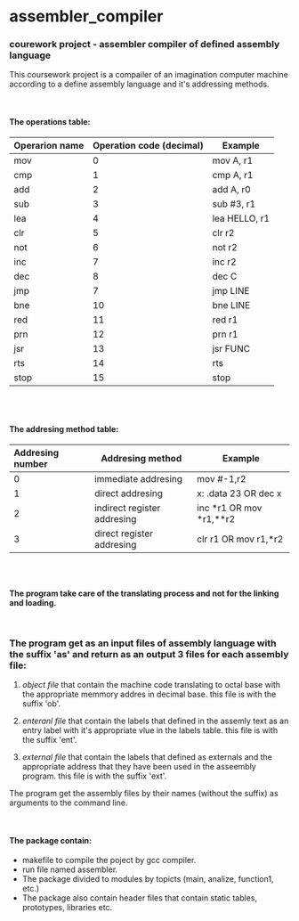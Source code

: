 # assembler_compiler
### courework project - assembler compiler of defined assembly language

This coursework project is a compailer of an imagination computer machine according to a define assembly language and it's addressing methods.

<br/>

#### The operations table: 

| Operarion name | Operation code (decimal) | Example |
| --------------|:-------------------------|--------|
| mov |0| mov A, r1 |
| cmp |1| cmp A, r1 |
| add |2| add A, r0 |
| sub |3| sub #3, r1 |
| lea |4| lea HELLO, r1 |
| clr |5| clr r2 |
| not |6| not r2 |
| inc |7| inc r2 |
| dec |8| dec C |
| jmp |7| jmp LINE |
| bne |10| bne LINE |
| red |11| red r1 |
| prn |12| prn r1 |
| jsr |13| jsr FUNC |
| rts |14| rts |
| stop |15| stop |


<br/>
<br/>



#### The addresing method table:

	
| Addresing number | Addresing method | Example |
|:--------------|---------------|---------------|
| 0 |immediate addresing| mov #-1,r2 |
| 1 |direct addresing| x: .data 23 OR dec x |
| 2 |indirect register addresing| inc *r1 OR mov *r1,**r2 |
| 3 |direct register addresing| clr r1 OR  mov r1,*r2 |


<br/>
<br/>

 **The program take care of the translating process and not for the linking and loading.**


<br/>


### The program get as an input files of assembly language with the suffix 'as' and return as an output 3 files for each assembly file: ###

1. *object file* that contain the machine code translating to octal base with the appropriate memmory addres in decimal base.
this file is with the suffix 'ob'.

2. *enteranl file* that contain the labels that defined in the assemly text as an entry label with it's appropriate vlue in the labels table.
this file is with the suffix 'ent'.

3. *external file* that contain the labels that defined as externals and the appropriate address that they have been used in the asseembly program. this file is with the suffix 'ext'.

The program get the assembly files by their names (without the suffix) as arguments to the command line.

<br/>

#### The package contain:
- makefile to compile the poject by gcc compiler.
- run file named assembler.
- The package divided to modules by topicts (main, analize, function1, etc.)
- The package also contain header files that contain static tables, prototypes, libraries etc.
